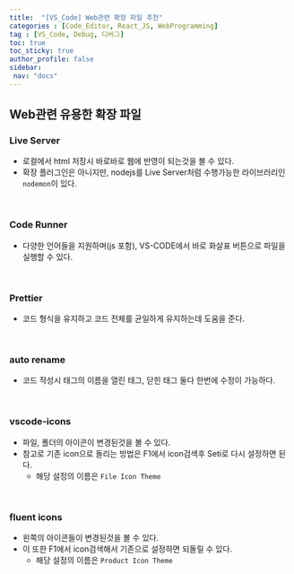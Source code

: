 ```yaml
---
title:  "[VS_Code] Web관련 확장 파일 추천"  
categories : [Code_Editor, React_JS, WebProgramming]
tag : [VS_Code, Debug, 디버그]  
toc: true  
toc_sticky: true  
author_profile: false  
sidebar:  
 nav: "docs"    
---
```




## Web관련 유용한 확장 파일

### Live Server

* 로컬에서 html 저장시 바로바로 웹에 반영이 되는것을 볼 수 있다.
* 확장 플러그인은 아니지만, nodejs를 Live Server처럼 수행가능한 라이브러리인 `nodemon`이 있다.

<br>

### Code Runner

* 다양한 언어들을 지원하며(js 포함), VS-CODE에서 바로 화살표 버튼으로 파일을 실행할 수 있다.

<br>

### Prettier

* 코드 형식을 유지하고 코드 전체를 균일하게 유지하는데 도움을 준다.

<br>

### auto rename

* 코드 작성시 태그의 이름을 열린 태그, 닫힌 태그 둘다 한번에 수정이 가능하다.

<br>

### vscode-icons

* 파일, 폴더의 아이콘이 변경된것을 볼 수 있다.
* 참고로 기존 icon으로 돌리는 방법은 F1에서 icon검색후 Seti로 다시 설정하면 된다.
  * 해당 설정의 이름은 `File Icon Theme`

<br>

### fluent icons

* 왼쪽의 아이콘들이 변경된것을 볼 수 있다.
* 이 또한 F1에서 icon검색해서 기존으로 설정하면 되돌릴 수 있다.
  * 해당 설정의 이름은 `Product Icon Theme`

